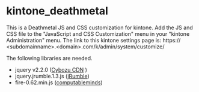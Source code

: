 # kintone_deathmetal
This is a Deathmetal JS and CSS customization for kintone.
Add the JS and CSS file to the "JavaScript and CSS Customization" menu in your "kintone Administration" menu.
The link to this kintone settings page is: https:// &lt;subdomainname&gt;.&lt;domain&gt;.com/k/admin/system/customize/

The following libraries are needed.
 - jquery v2.2.0 ([Cybozu CDN](https://js.cybozu.com/jquery/2.2.0/jquery.min.js "Cybozu CDN") )  
 - jquery.jrumble.1.3.js ([jRumble](https://jackrugile.com/jrumble/ "jRumble"))  
 - fire-0.62.min.js ([computableminds](http://www.computableminds.com/jquery-plugin-fire-animation-texture-generator.html "computableminds"))  
